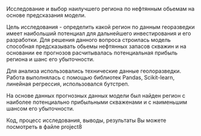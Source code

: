
Исследование и выбор наилучшего региона по нефтянным обьемам на основе предсказания модели.

Цель исследования - определить какой регион по данным георазведки имеет наибольший потенциал для дальнейшего инвестирования и его разработки. Для решения данного вопроса  строилась модель способная предсказывать обьемы нефтянных запасов скважин и на основании ее прогнозов расчитывалась потенциальная прибыль региона и шанс его убыточности.
 
Для анализа использовались технические данные геолоразведки. Работа выполнялась с помощью библиотек Pandas, Scikit-learn, линейная регрессия, использовался бутстреп.

На основе данных прогнозных данных модели был найден регион с наиболее потенциально прибыльными скваженами и с наименьшим шансом его убыточности.

Код, процесс исследования, выводы, результаты Вы можете посмотреть в файле project8
